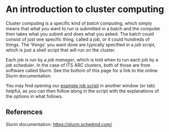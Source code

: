 # An introduction to cluster computing

Cluster computing is a specific kind of _batch_ computing, which simply
means that what you want to run is submitted in a batch and the computer then
takes what you submit and does what you asked.  The batch could consist of
just one specific thing, called a _job_, or it could hundreds of things.
The 'things' you want done are typically specified in a _job script_,
which is just a shell script that will run on the cluster.

Each job is run by a _job manager_, which is told when to run each job by
a _job scheduler_.  In the case of ITS ARC clusters, both of those are
from software called Slurm.  See the bottom of this page for a link to
the online Slurm documentation.



You may find opening our [example job script](basic-job-script.html)
in another window (or tab) helpful, as you can then follow along in the
script with the explanations of the options in what follows.



## References

Slurm documentation:  https://slurm.schedmd.com/

